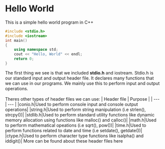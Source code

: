 # Hello World
This is a simple hello world program in C++

```c++
#include <stdio.h>
#include <iostream>
int main() 
{
    using namespace std;
    cout << "Hello, World" << endl;
    return 0;
}
```

The first thing we see is that we included <b>stdio.h</b> and iostream.
Stdio.h is our standard input and output header file. 
It declares many functions that we can use in our programs. We mainly use this to perform input and output operations. <br></br>
Theres other types of header files we can use:
| Header file | Purpose |
| --- | --- |
|conio.h|Used to perform console input and console output operations|
|string.h|Used to perform string manipulation (i.e strlen(), strcpy())|
|stdlib.h|Used to perform standard utility functions like dynamic memory allocation using functions like malloc() and calloc()|
|math.h|Used to perform mathematical opeations (i.e sqrt(), pow())|
|time.h|Used to perform functions related to date and time (i.e setdate(), getdate())|
|ctype.h|Used to perform character type functions like isalpha() and iddigit()|
More can be found about these header files <link href="https://www.cplusplus.in/c-standard-library/">here</link>